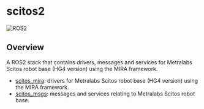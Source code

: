 # scitos2

![ROS2](https://img.shields.io/badge/ros2-humble-blue?logo=ros&logoColor=white)

## Overview

A ROS2 stack that contains drivers, messages and services for Metralabs Scitos robot base (HG4 version) using the MIRA framework.

 * [scitos_mira]: drivers for Metralabs Scitos robot base (HG4 version) using the MIRA framework.
 * [scitos_msgs]: messages and services relating to Metralabs Scitos robot base.

[scitos_mira]: /scitos_mira
[scitos_msgs]: /scitos_msgs
